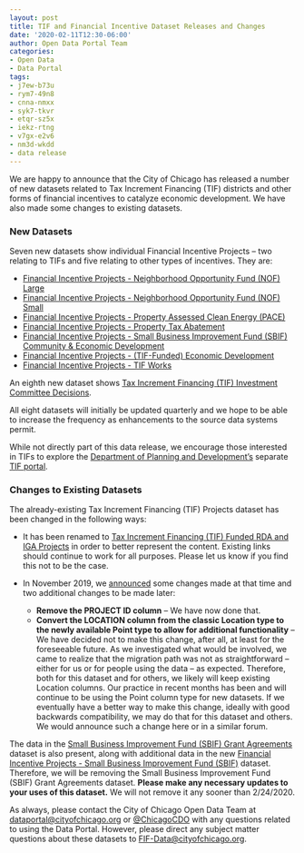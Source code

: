 ```yaml
---
layout: post
title: TIF and Financial Incentive Dataset Releases and Changes
date: '2020-02-11T12:30-06:00'
author: Open Data Portal Team
categories:
- Open Data
- Data Portal
tags:
- j7ew-b73u
- rym7-49n8
- cnna-nmxx
- syk7-tkvr
- etqr-sz5x
- iekz-rtng
- v7gx-e2v6
- nm3d-wkdd
- data release
---
```

We are happy to announce that the City of Chicago has released a number of new datasets related to Tax Increment Financing (TIF) districts and other forms of financial incentives to catalyze economic development. We have also made some changes to existing datasets.
 
### New Datasets
 
Seven new datasets show individual Financial Incentive Projects – two relating to TIFs and five relating to other types of incentives. They are:
 
* [Financial Incentive Projects - Neighborhood Opportunity Fund (NOF) Large](https://data.cityofchicago.org/Community-Economic-Development/Financial-Incentive-Projects-Neighborhood-Opportun/j7ew-b73u)
* [Financial Incentive Projects - Neighborhood Opportunity Fund (NOF) Small](https://data.cityofchicago.org/Community-Economic-Development/Financial-Incentive-Projects-Neighborhood-Opportun/rym7-49n8)
* [Financial Incentive Projects - Property Assessed Clean Energy (PACE)](https://data.cityofchicago.org/Community-Economic-Development/Financial-Incentive-Projects-Property-Assessed-Cle/cnna-nmxx)
* [Financial Incentive Projects - Property Tax Abatement](https://data.cityofchicago.org/Community-Economic-Development/Financial-Incentive-Projects-Property-Tax-Abatemen/syk7-tkvr)
* [Financial Incentive Projects - Small Business Improvement Fund (SBIF)
Community & Economic Development](https://data.cityofchicago.org/Community-Economic-Development/Financial-Incentive-Projects-Small-Business-Improv/etqr-sz5x)
* [Financial Incentive Projects - (TIF-Funded) Economic Development](https://data.cityofchicago.org/Community-Economic-Development/Financial-Incentive-Projects-TIF-Funded-Economic-D/iekz-rtng)
* [Financial Incentive Projects - TIF Works](https://data.cityofchicago.org/Community-Economic-Development/Financial-Incentive-Projects-TIF-Works/v7gx-e2v6)
 
An eighth new dataset shows [Tax Increment Financing (TIF) Investment Committee Decisions](https://data.cityofchicago.org/d/nm3d-wkdd).
 
All eight datasets will initially be updated quarterly and we hope to be able to increase the frequency as enhancements to the source data systems permit.
 
While not directly part of this data release, we encourage those interested in TIFs to explore the [Department of Planning and Development’s](https://www.chicago.gov/city/en/depts/dcd/provdrs/tif.html) separate [TIF portal](https://webapps1.chicago.gov/ChicagoTif/).
 
 
### Changes to Existing Datasets
 
The already-existing Tax Increment Financing (TIF) Projects dataset has been changed in the following ways:
 
* It has been renamed to [Tax Increment Financing (TIF) Funded RDA and IGA Projects](https://data.cityofchicago.org/d/mex4-ppfc) in order to better represent the content. Existing links should continue to work for all purposes. Please let us know if you find this not to be the case.

* In November 2019, we [announced](http://dev.cityofchicago.org/open%20data/data%20portal/2019/11/25/tif-project-changes.html) some changes made at that time and two additional changes to be made later:
    * **Remove the PROJECT ID column** – We have now done that.
    * **Convert the LOCATION column from the classic Location type to the newly available Point type to allow for additional functionality** – We have decided not to make this change, after all, at least for the foreseeable future. As we investigated what would be involved, we came to realize that the migration path was not as straightforward – either for us or for people using the data – as expected. Therefore, both for this dataset and for others, we likely will keep existing Location columns. Our practice in recent months has been and will continue to be using the Point column type for new datasets. If we eventually have a better way to make this change, ideally with good backwards compatibility, we may do that for this dataset and others. We would announce such a change here or in a similar forum.
 
The data in the [Small Business Improvement Fund (SBIF) Grant Agreements](https://data.cityofchicago.org/d/jp7n-tgmf) dataset is also present, along with additional data in the new [Financial Incentive Projects - Small Business Improvement Fund (SBIF)](https://data.cityofchicago.org/d/etqr-sz5x) dataset. Therefore, we will be removing the Small Business Improvement Fund (SBIF) Grant Agreements dataset. **Please make any necessary updates to your uses of this dataset.** We will not remove it any sooner than 2/24/2020.

As always, please contact the City of Chicago Open Data Team at [dataportal@cityofchicago.org](mailto:dataportal@cityofchicago.org) or [@ChicagoCDO](https://twitter.com/ChicagoCDO) with any questions related to using the Data Portal. However, please direct any subject matter questions about these datasets to [FIF-Data@cityofchicago.org](mailto:FIF-Data@cityofchicago.org).
